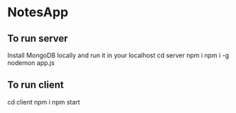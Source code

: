 # NotesApp

## To run server
Install MongoDB locally and run it in your localhost
cd server
npm i
npm i -g
nodemon app.js

## To run client
cd client
npm i
npm start
